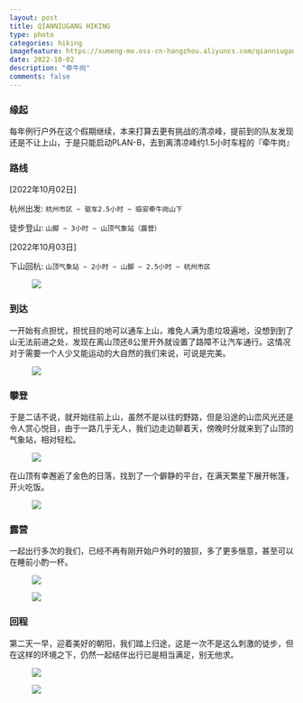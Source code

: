 ```yaml
---
layout: post
title: QIANNIUGANG HIKING
type: photo
categories: hiking
imagefeature: https://xumeng-me.oss-cn-hangzhou.aliyuncs.com/qianniugang2022/%E6%9C%9D%E9%98%B3.jpeg
date: 2022-10-02
description: "牵牛岗"
comments: false
---
```


### 缘起

每年例行户外在这个假期继续，本来打算去更有挑战的清凉峰，提前到的队友发现还是不让上山，于是只能启动PLAN-B，去到离清凉峰约1.5小时车程的『牵牛岗』


### 路线

[2022年10月02日]

杭州出发:  ```杭州市区 ~ 驱车2.5小时 ~ 临安牵牛岗山下```

徒步登山: ```山脚 ~ 3小时 ~ 山顶气象站（露营）``` 

[2022年10月03日]

下山回杭: ```山顶气象站 ~ 2小时 ~ 山脚 ~ 2.5小时 ~ 杭州市区```


<figure>
	<a href="https://xumeng-me.oss-cn-hangzhou.aliyuncs.com/qianniugang2022/%E8%A3%85%E5%A4%87.jpeg"><img src="https://xumeng-me.oss-cn-hangzhou.aliyuncs.com/qianniugang2022/%E8%A3%85%E5%A4%87.jpeg"></a>
</figure>


### 到达

一开始有点担忧，担忧目的地可以通车上山，难免人满为患垃圾遍地，没想到到了山无法前进之处，发现在离山顶还8公里开外就设置了路障不让汽车通行。这情况对于需要一个人少又能运动的大自然的我们来说，可说是完美。

<figure>
	<a href="https://xumeng-me.oss-cn-hangzhou.aliyuncs.com/qianniugang2022/%E8%B5%B7%E7%82%B9-GIF.gif"><img src="https://xumeng-me.oss-cn-hangzhou.aliyuncs.com/qianniugang2022/%E8%B5%B7%E7%82%B9-GIF.gif"></a>
</figure>


### 攀登

于是二话不说，就开始往前上山，虽然不是以往的野路，但是沿途的山峦风光还是令人赏心悦目，由于一路几乎无人，我们边走边聊着天，傍晚时分就来到了山顶的气象站，相对轻松。

<figure>
	<a href="https://xumeng-me.oss-cn-hangzhou.aliyuncs.com/qianniugang2022/%E8%B7%AF%E9%80%94-GIF.gif"><img src="https://xumeng-me.oss-cn-hangzhou.aliyuncs.com/qianniugang2022/%E8%B7%AF%E9%80%94-GIF.gif"></a>
</figure>


在山顶有幸邂逅了金色的日落，找到了一个僻静的平台，在满天繁星下展开帐篷，开火吃饭。


<figure>
	<a href="https://xumeng-me.oss-cn-hangzhou.aliyuncs.com/qianniugang2022/%E5%A4%95%E9%98%B3-GIF.gif"><img src="https://xumeng-me.oss-cn-hangzhou.aliyuncs.com/qianniugang2022/%E5%A4%95%E9%98%B3-GIF.gif"></a>
</figure>

### 露营

一起出行多次的我们，已经不再有刚开始户外时的狼狈，多了更多惬意，甚至可以在睡前小酌一杯。

<figure class="half">
	<a href="https://xumeng-me.oss-cn-hangzhou.aliyuncs.com/qianniugang2022/%E6%98%9F%E7%A9%BA.jpeg"><img src="https://xumeng-me.oss-cn-hangzhou.aliyuncs.com/qianniugang2022/%E6%98%9F%E7%A9%BA.jpeg"></a>
</figure>

<figure class="half">
	<a href="https://xumeng-me.oss-cn-hangzhou.aliyuncs.com/qianniugang2022/%E5%81%9A%E9%A5%AD-GIF.gif"><img src="https://xumeng-me.oss-cn-hangzhou.aliyuncs.com/qianniugang2022/%E5%81%9A%E9%A5%AD-GIF.gif"></a>
</figure>


### 回程

第二天一早，迎着美好的朝阳，我们踏上归途，这是一次不是这么刺激的徒步，但在这样的环境之下，仍然一起结伴出行已是相当满足，别无他求。

<figure>
	<a href="https://xumeng-me.oss-cn-hangzhou.aliyuncs.com/qianniugang2022/%E6%97%A9%E6%99%A8-GIF.gif"><img src="https://xumeng-me.oss-cn-hangzhou.aliyuncs.com/qianniugang2022/%E6%97%A9%E6%99%A8-GIF.gif"></a>
</figure>

<figure>
	<a href="https://xumeng-me.oss-cn-hangzhou.aliyuncs.com/qianniugang2022/%E6%9C%9D%E9%98%B3.jpeg"><img src="https://xumeng-me.oss-cn-hangzhou.aliyuncs.com/qianniugang2022/%E6%9C%9D%E9%98%B3.jpeg"></a>
</figure>


